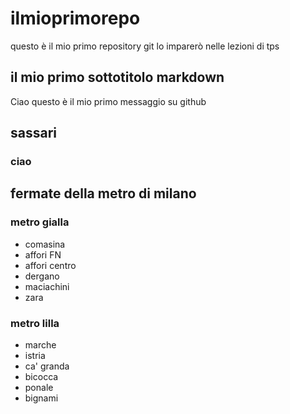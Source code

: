 # ilmioprimorepo
questo è il mio primo repository git lo imparerò nelle lezioni di tps
## il mio primo sottotitolo markdown
Ciao questo è il mio primo messaggio su github
## sassari
### ciao
## fermate della metro di milano
### metro gialla
- comasina
- affori FN
- affori centro
- dergano
- maciachini
- zara
### metro lilla
- marche
- istria
- ca' granda
- bicocca
- ponale
- bignami